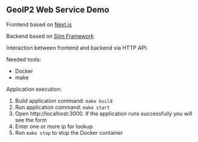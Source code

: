 GeoIP2 Web Service Demo
----------------------
Frontend based on [Next.js](https://github.com/vercel/next.js/)

Backend based on [Slim Framework](https://github.com/slimphp/Slim)

Interaction between frontend and backend via HTTP API.

Needed tools:
- Docker
- make

Application execution:
1. Build application command: `make build`
2. Run application command: `make start`
3. Open http://localhost:3000. If the application runs successfully you will see the form
4. Enter one or more ip for lookup
5. Run `make stop` to stop the Docker container

